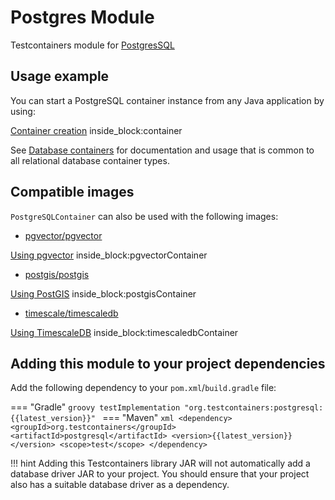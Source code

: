 # Postgres Module

Testcontainers module for [PostgresSQL](https://hub.docker.com/_/postgres)

## Usage example

You can start a PostgreSQL container instance from any Java application by using:

<!--codeinclude-->
[Container creation](../../../modules/postgresql/src/test/java/org/testcontainers/junit/postgresql/SimplePostgreSQLTest.java) inside_block:container
<!--/codeinclude-->

See [Database containers](./index.md) for documentation and usage that is common to all relational database container types.

## Compatible images

`PostgreSQLContainer` can also be used with the following images:

* [pgvector/pgvector](https://hub.docker.com/r/pgvector/pgvector)

<!--codeinclude-->
[Using pgvector](../../../modules/postgresql/src/test/java/org/testcontainers/containers/CompatibleImageTest.java) inside_block:pgvectorContainer
<!--/codeinclude-->

* [postgis/postgis](https://registry.hub.docker.com/r/postgis/postgis)

<!--codeinclude-->
[Using PostGIS](../../../modules/postgresql/src/test/java/org/testcontainers/containers/CompatibleImageTest.java) inside_block:postgisContainer
<!--/codeinclude-->

* [timescale/timescaledb](https://hub.docker.com/r/timescale/timescaledb)

<!--codeinclude-->
[Using TimescaleDB](../../../modules/postgresql/src/test/java/org/testcontainers/containers/CompatibleImageTest.java) inside_block:timescaledbContainer
<!--/codeinclude-->

## Adding this module to your project dependencies

Add the following dependency to your `pom.xml`/`build.gradle` file:

=== "Gradle"
    ```groovy
    testImplementation "org.testcontainers:postgresql:{{latest_version}}"
    ```
=== "Maven"
    ```xml
    <dependency>
        <groupId>org.testcontainers</groupId>
        <artifactId>postgresql</artifactId>
        <version>{{latest_version}}</version>
        <scope>test</scope>
    </dependency>
    ```

!!! hint
    Adding this Testcontainers library JAR will not automatically add a database driver JAR to your project. You should ensure that your project also has a suitable database driver as a dependency.


